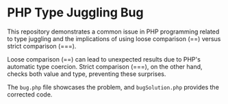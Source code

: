# PHP Type Juggling Bug

This repository demonstrates a common issue in PHP programming related to type juggling and the implications of using loose comparison (==) versus strict comparison (===).

Loose comparison (==) can lead to unexpected results due to PHP's automatic type coercion.  Strict comparison (===), on the other hand, checks both value and type, preventing these surprises.

The `bug.php` file showcases the problem, and `bugSolution.php` provides the corrected code.